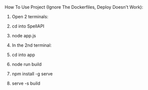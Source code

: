 How To Use Project (Ignore The Dockerfiles, Deploy Doesn't Work):
1. Open 2 terminals:
2. cd into SpellAPI
3. node app.js

1. In the 2nd terminal:
2. cd into app
3. node run build
4. npm install -g serve
5. serve -s build